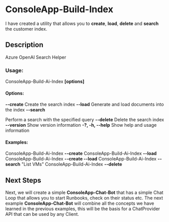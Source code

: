 # ConsoleApp-Build-Index
I have created a utility that allows you to **create**, **load**, **delete** and **search** the customer index.

## Description
Azure OpenAI Search Helper

### Usage:
 ConsoleApp-Build-Ai-Index **[options]**

#### Options:
   **--create**           Create the search index
   **--load**             Generate and load documents into the index
   **--search <search>** Perform a search with the specified query
   **--delete**          Delete the search index
   **--version**          Show version information
   **-?, -h, --help**     Show help and usage information

#### Examples:
ConsoleApp-Build-Ai-Index **--create**
ConsoleApp-Build-Ai-Index **--load**
ConsoleApp-Build-Ai-Index **--create --load**
ConsoleApp-Build-Ai-Index **--search** "List VMs"
ConsoleApp-Build-Ai-Index **--delete**

## Next Steps
Next, we will create a simple **ConsoleApp-Chat-Bot** that has a simple Chat Loop that allows you to start Runbooks, check on their status etc.  The next example **ConsoleApp-Chat-Bot** will combine all the concepts we have learned in the previous examples, this will be the basis for a ChatProvider API that can be used by any Client.




